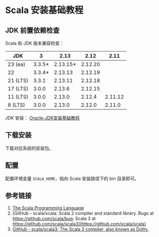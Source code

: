 # Scala 安装基础教程


## JDK 前置依赖检查

Scala 和 JDK 版本兼容检查：

| JDK      | 3      | 2.13     | 2.12    | 2.11    |
|----------|--------|----------|---------|---------|
| 23 (ea)  | 3.3.5* | 2.13.15* | 2.12.20 |         |
| 22       | 3.3.4* | 2.13.13  | 2.12.19 |         |
| 21 (LTS) | 3.3.1  | 2.13.11  | 2.12.18 |         |
| 17 (LTS) | 3.0.0  | 2.13.6   | 2.12.15 |         |
| 11 (LTS) | 3.0.0  | 2.13.0   | 2.12.4  | 2.11.12 |
| 8 (LTS)  | 3.0.0  | 2.13.0   | 2.12.0  | 2.11.0  |

JDK 安装：
[Oracle-JDK安装基础教程](work/programming/Java/Operation/Oracle-JDK安装基础教程.md)

## 下载安装

下载对应系统的安装包。

## 配置

配置环境变量 `SCALA_HOME`，指向 Scala 安装路径下的 bin 目录即可。

## 参考链接

1. [The Scala Programming Language](https://www.scala-lang.org/)
2. [GitHub - scala/scala: Scala 2 compiler and standard library. Bugs at https://github.com/scala/bug; Scala 3 at https://github.com/scala/scala3](https://github.com/scala/scala)
3. [GitHub - scala/scala3: The Scala 3 compiler, also known as Dotty.](https://github.com/scala/scala3)
